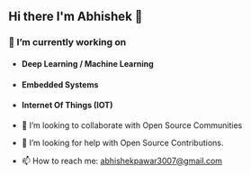 ## Hi there I'm Abhishek 👋
### 🔭 I’m currently working on 
- #### Deep Learning / Machine Learning
- #### Embedded Systems
- #### Internet Of Things (IOT)
  
- 👯 I’m looking to collaborate with Open Source Communities
- 🤔 I’m looking for help with Open Source Contributions.
- 📫 How to reach me: abhishekpawar3007@gmail.com
